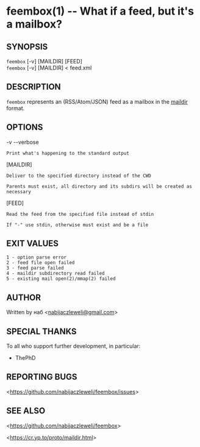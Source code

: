 feembox(1) -- What if a feed, but it's a mailbox?
=================================================

## SYNOPSIS

`feembox` [-v] [MAILDIR] [FEED]<br />
`feembox` [-v] [MAILDIR] < feed.xml

## DESCRIPTION

`feembox` represents an (RSS/Atom/JSON) feed as a mailbox in the [maildir](https://cr.yp.to/proto/maildir.html) format.

## OPTIONS

  -v --verbose

    Print what's happening to the standard output

  [MAILDIR]

    Deliver to the specified directory instead of the CWD

    Parents must exist, all directory and its subdirs will be created as necessary

  [FEED]

    Read the feed from the specified file instead of stdin

    If "-" use stdin, otherwise must exist and be a file

## EXIT VALUES

    1 - option parse error
    2 - feed file open failed
    3 - feed parse failed
    4 - maildir subdirectory read failed
    5 - existing mail open(2)/mmap(2) failed

## AUTHOR

Written by наб &lt;<nabijaczleweli@gmail.com>&gt;

## SPECIAL THANKS

To all who support further development, in particular:

  * ThePhD

## REPORTING BUGS

&lt;<https://github.com/nabijaczleweli/feembox/issues>&gt;

## SEE ALSO

&lt;<https://github.com/nabijaczleweli/feembox>&gt;

&lt;<https://cr.yp.to/proto/maildir.html>&gt;
